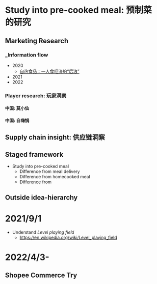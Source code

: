 # Study into pre-cooked meal: 预制菜的研究
## Marketing Research
### _Information flow
  - 2020
    - [自热食品：一人食经济的“后浪”](http://www.199it.com/archives/1057901.html)
  - 2021
  - 2022
### Player research: 玩家洞察
#### 中国: 莫小仙
#### 中国: 自嗨锅
## Supply chain insight: 供应链洞察
## Staged framework
- Study into pre-cooked meal
  - Difference from meal delivery
  - Difference from homecooked meal
  - Difference from 
## Outside idea-hierarchy
### 

# 2021/9/1
- Understand *Level playing field*
  - https://en.wikipedia.org/wiki/Level_playing_field


# 2022/4/3-
## Shopee Commerce Try
